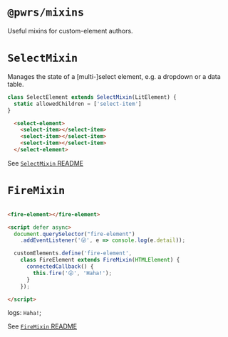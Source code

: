 # `@pwrs/mixins`

Useful mixins for custom-element authors.

# `SelectMixin`

Manages the state of a [multi-]select element, e.g. a dropdown or a data table.

```js
class SelectElement extends SelectMixin(LitElement) {
  static allowedChildren = ['select-item']
}
```

```html
  <select-element>
    <select-item></select-item>
    <select-item></select-item>
    <select-item></select-item>
  </select-element>
```

See [`SelectMixin` README](./src/select/README.md)

# `FireMixin`

```js
```

```html
<fire-element></fire-element>

<script defer async>
  document.querySelector("fire-element")
    .addEventListener('😛', e => console.log(e.detail));

  customElements.define('fire-element',
    class FireElement extends FireMixin(HTMLElement) {
      connectedCallback() {
        this.fire('😛', 'Haha!');
      }
    });

</script>
```

logs: `Haha!`;

See [`FireMixin` README](./src/fire/README.md)
